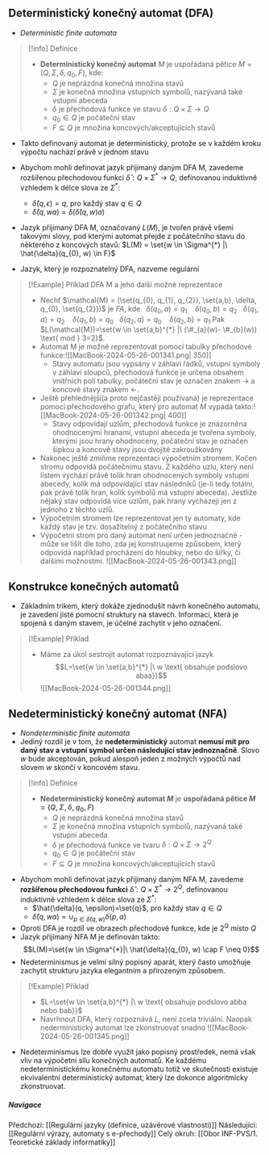 ## Deterministický konečný automat (DFA)
- *Deterministic finite automata*
>[!info] Definice
>- **Deterministický konečný automat** $M$ je uspořádaná pětice $M = (Q, \Sigma, \delta, q_{0}, F)$, kde:
>	- $Q$ je neprázdná konečná množina stavů
>	- $\Sigma$ je konečná množina vstupních symbolů, nazývaná také vstupní abeceda
>	- $\delta$ je přechodová funkce ve stavu $\delta : Q \times \Sigma \rightarrow Q$
>	- $q_{0} \in Q$ je počáteční stav
>	- $F \subseteq Q$ je množina koncových/akceptujících stavů

- Takto definovaný automat je deterministický, protože se v každém kroku výpočtu nachází právě v jednom stavu
- Abychom mohli definovat jazyk přijímaný daným DFA M, zavedeme rozšířenou přechodovou funkci $\hat{\delta}: Q \times \Sigma^{*} \rightarrow Q$, definovanou induktivně vzhledem k délce slova ze $\Sigma^{*}$:
	- $\hat{\delta}(q, \epsilon) = q$, pro každý stav $q \in Q$
	- $\hat{\delta}(q, wa) = \delta(\hat{\delta}(q,w)a)$

- Jazyk přijímaný DFA M, označovaný $L(M)$, je tvořen právě všemi takovými slovy, pod kterými automat přejde z počátečního stavu do některého z koncových stavů: $L(M) = \set{w \in \Sigma^{*} |\ \hat{\delta}(q_{0}, w) \in F}$
- Jazyk, který je rozpoznatelný DFA, nazveme regulární

>[!Example] Příklad DFA M a jeho další možné reprezentace
>- Nechť $\mathcal{M} = (\set{q_{0}, q_{1}, q_{2}}, \set{a,b}, \delta, q_{0}, \set{q_{2}})$ je $FA$, kde
>  $\ \ \delta (q_{0},a)=q_{1}\ \ \ \ \delta (q_{0}, b)=q_{2}$
>  $\ \ \delta (q_{1},a)=q_{2}\ \ \ \ \delta (q_{1}, b)=q_{0}$
>  $\ \ \delta (q_{2},a)=q_{0}\ \ \ \ \delta (q_{2}, b)=q_{1}$
>  Pak $L(\mathcal{M})=\set{w \in \set{a,b}^{*} |\ (\#_{a}(w)- \#_{b}(w)) \text{ mod } 3=2}$.
>- Automat M je možné reprezentovat pomocí tabulky přechodové funkce:![[MacBook-2024-05-26-001341.png| 350]]
>	- Stavy automatu jsou vypsány v záhlaví řádků, vstupní symboly v záhlaví sloupců, přechodová funkce je určena obsahem vnitřních polí tabulky, počáteční stav je označen znakem $\rightarrow$ a koncové stavy znakem $\leftarrow$.
>- Ještě přehlednější(a proto nejčastěji používaná) je reprezentace pomocí přechodového grafu, který pro automat $M$ vypadá takto:![[MacBook-2024-05-26-001342.png| 400]]
>	- Stavy odpovídají uzlům, přechodová funkce je znázorněna ohodnocenými hranami, vstupní abeceda je tvořena symboly, kterými jsou hrany ohodnoceny, počáteční stav je označen šipkou a koncové stavy jsou dvojitě zakroužkovány
>- Nakonec ještě zmiňme reprezentaci výpočetním stromem. Kočen stromu odpovídá počátečnímu stavu. Z každého uzlu, který není listem vychází právě tolik hran ohodnocených symboly vstupní abecedy, kolik má odpovídající stav následníků (je-li tedy totální, pak právě tolik hran, kolik symbolů má vstupní abeceda). Jestliže nějaký stav odpovídá více uzlům, pak hrany vycházejí jen z jednoho z těchto uzlů.
>- Výpočetním stromem lze reprezentovat jen ty automaty, kde každý stav je tzv. dosažitelný z počátečního stavu
>- Výpočetní strom pro daný automat není určen jednoznačně - může se lišit dle toho, zda jej konstruujeme způsobem, který odpovídá například procházení do hloubky, nebo do šířky, či dalšími možnostmi. ![[MacBook-2024-05-26-001343.png]]

## Konstrukce konečných automatů
- Základním trikem, který dokáže zjednodušit návrh konečného automatu, je zavedení jisté pomocní struktury na stavech. Informaci, která je spojená s daným stavem, je účelné zachytit v jeho označení.
>[!Example] Příklad
>- Máme za úkol sestrojit automat rozpoznávající jazyk $$L=\set{w \in \set{a,b}^{*} |\ w \text{ obsahuje podslovo abaa}}$$![[MacBook-2024-05-26-001344.png]]

## Nedeterministický konečný automat (NFA)
- *Nondeterministic finite automata*
- Jediný rozdíl je v tom, že **nedeterministický** automat **nemusí mít pro daný stav a vstupní symbol určen následující stav jednoznačně**. Slovo $w$ bude akceptován, pokud alespoň jeden z možných výpočtů nad slovem $w$ skončí v koncovém stavu.

>[!info] Definice
>- **Nedeterministický konečný automat $M$** je **uspořádaná pětice $M=(Q, \Sigma, \delta, q_{0}, F)$**
>	- $Q$ je neprázdná konečná množina stavů
>	- $\Sigma$ je konečná množina vstupních symbolů, nazývaná také vstupní abeceda
>	- $\delta$ je přechodová funkce ve tvaru $\delta : Q \times \Sigma \rightarrow 2^{Q}$
>	- $q_{0} \in Q$ je počáteční stav
>	- $F \subseteq Q$ je množina koncových/akceptujících stavů

- Abychom mohli definovat jazyk přijímaný daným NFA M, zavedeme **rozšířenou přechodovou funkci** $\hat{\delta}: Q \times \Sigma^{*} \rightarrow 2^{Q}$, definovanou induktivně vzhledem k délce slova ze $\Sigma^{*}$:
	- $\hat{\delta}(q, \epsilon)=\set{q}$, pro každý stav $q \in Q$
	- $\hat{\delta}(q, wa)=\cup_{p \in \hat{\delta}(q,w)} \delta (p,a)$
- Oproti DFA je rozdíl ve obrazech přechodové funkce, kde je $2^{Q}$ místo $Q$
- Jazyk přijímaný NFA M je definován takto: $$L(M)=\set{w \in \Sigma^{*}|\ \hat{\delta}(q_{0}, w) \cap F \neq 0}$$
- Nedeterminismus je velmi silný popisný aparát, který často umožňuje zachytit strukturu jazyka elegantním a přirozeným způsobem.
>[!Example] Příklad
>- $L=\set{w \in \set{a,b}^{*} |\ w \text{ obsahuje podslovo abba nebo bab}}$
>- Navrhnout DFA, který rozpoznává $L$, není zcela triviální. Naopak nederministický automat lze zkonstruovat snadno
>![[MacBook-2024-05-26-001345.png]]
- Nedeterminismus lze dobře využít jako popisný prostředek, nemá však vliv na výpočetní sílu konečných automatů. Ke každému nedeterministickému konečnému automatu totiž ve skutečnosti existuje ekvivalentní deterministický automat, který lze dokonce algoritmicky zkonstruovat.

##### Navigace
Předchozí:  [[Regulární jazyky (definice, uzávěrové vlastnosti)]]
Následující: [[Regulární výrazy, automaty s e-přechody]]
Celý okruh: [[Obor INF-PVS/1. Teoretické základy informatiky]]